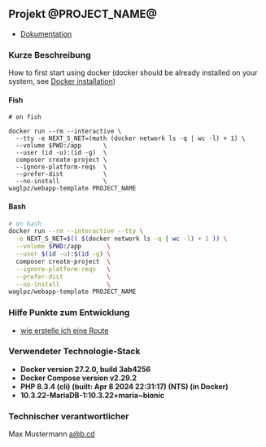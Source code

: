 ## Projekt @PROJECT_NAME@ 

* [Dokumentation](.doc/app.md)

### Kurze Beschreibung

How to first start using docker (docker should be already installed on your system, see [Docker installation](.doc/docker.md))

#### Fish
```fish
# on fish

docker run --rm --interactive \
  --tty -e NEXT_S_NET=(math (docker network ls -q | wc -l) + 1) \
  --volume $PWD:/app      \
  --user (id -u):(id -g)  \
  composer create-project \
  --ignore-platform-reqs  \
  --prefer-dist           \
  --no-install            \
waglpz/webapp-template PROJECT_NAME

```

#### Bash
```bash
# on bash
docker run --rm --interactive --tty \
  -e NEXT_S_NET=$(( $(docker network ls -q | wc -l) + 1 )) \
  --volume $PWD:/app       \
  --user $(id -u):$(id -g) \
  composer create-project  \
  --ignore-platform-reqs   \
  --prefer-dist            \
  --no-install             \
waglpz/webapp-template PROJECT_NAME

```
### Hilfe Punkte zum Entwicklung

* [wie erstelle ich eine Route](.doc/development/route-erstellen.md)

### Verwendeter Technologie-Stack

- **Docker version 27.2.0, build 3ab4256**
- **Docker Compose version v2.29.2**
- **PHP 8.3.4 (cli) (built: Apr  8 2024 22:31:17) (NTS) (in Docker)**
- **10.3.22-MariaDB-1:10.3.22+maria~bionic**

### Technischer verantwortlicher 

Max Mustermann <a@b.cd>
